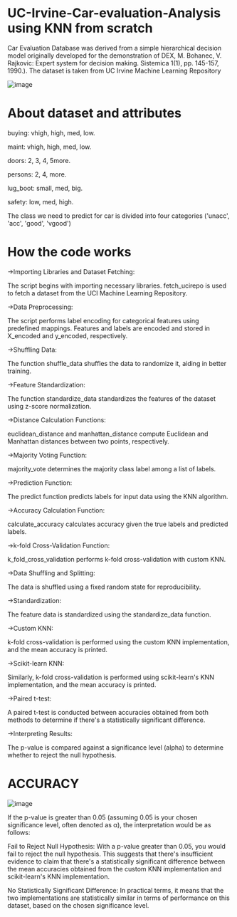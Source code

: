 # UC-Irvine-Car-evaluation-Analysis using KNN from scratch
Car Evaluation Database was derived from a simple hierarchical decision model originally developed for the demonstration of DEX, M. Bohanec, V. Rajkovic: Expert system for decision making. Sistemica 1(1), pp. 145-157, 1990.).  The dataset is taken from UC Irvine Machine Learning Repository

![image](https://github.com/Satya-bit/UC-Irvine-Car-evaluation-Analysis/assets/70309925/83f9d752-8a48-418e-aa67-9187ba5488a5)

# About dataset and attributes
buying:   vhigh, high, med, low.

maint:    vhigh, high, med, low.

doors:    2, 3, 4, 5more.

persons:  2, 4, more.

lug_boot: small, med, big.

safety:   low, med, high.

The class we need to predict for car is divided into four categories ('unacc', 'acc', 'good', 'vgood')
# How the code works

->Importing Libraries and Dataset Fetching:

The script begins with importing necessary libraries.
fetch_ucirepo is used to fetch a dataset from the UCI Machine Learning Repository.

->Data Preprocessing:

The script performs label encoding for categorical features using predefined mappings.
Features and labels are encoded and stored in X_encoded and y_encoded, respectively.

->Shuffling Data:

The function shuffle_data shuffles the data to randomize it, aiding in better training.

->Feature Standardization:

The function standardize_data standardizes the features of the dataset using z-score normalization.

->Distance Calculation Functions:

euclidean_distance and manhattan_distance compute Euclidean and Manhattan distances between two points, respectively.

->Majority Voting Function:

majority_vote determines the majority class label among a list of labels.

->Prediction Function:

The predict function predicts labels for input data using the KNN algorithm.

->Accuracy Calculation Function:

calculate_accuracy calculates accuracy given the true labels and predicted labels.

->k-fold Cross-Validation Function:

k_fold_cross_validation performs k-fold cross-validation with custom KNN.

->Data Shuffling and Splitting:

The data is shuffled using a fixed random state for reproducibility.

->Standardization:

The feature data is standardized using the standardize_data function.

->Custom KNN:

k-fold cross-validation is performed using the custom KNN implementation, and the mean accuracy is printed.

->Scikit-learn KNN:

Similarly, k-fold cross-validation is performed using scikit-learn's KNN implementation, and the mean accuracy is printed.

->Paired t-test:

A paired t-test is conducted between accuracies obtained from both methods to determine if there's a statistically significant difference.

->Interpreting Results:

The p-value is compared against a significance level (alpha) to determine whether to reject the null hypothesis.

# ACCURACY
![image](https://github.com/Satya-bit/UC-Irvine-Car-evaluation-Analysis/assets/70309925/5eeecdce-04a0-4677-82a0-4df17a370694)

If the p-value is greater than 0.05 (assuming 0.05 is your chosen significance level, often denoted as α), the interpretation would be as follows:

Fail to Reject Null Hypothesis: With a p-value greater than 0.05, you would fail to reject the null hypothesis. This suggests that there's insufficient evidence to claim that there's a statistically significant difference between the mean accuracies obtained from the custom KNN implementation and scikit-learn's KNN implementation.

No Statistically Significant Difference: In practical terms, it means that the two implementations are statistically similar in terms of performance on this dataset, based on the chosen significance level.

